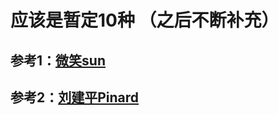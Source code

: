 # 应该是暂定10种 （之后不断补充）
## 参考1：[微笑sun](https://www.cnblogs.com/jiangxinyang/category/1374701.html)
## 参考2：[刘建平Pinard](https://www.cnblogs.com/pinard/)
